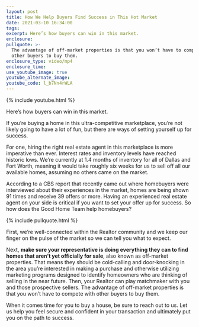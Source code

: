 ```yaml
---
layout: post
title: How We Help Buyers Find Success in This Hot Market
date: 2021-03-10 16:34:00
tags:
excerpt: Here’s how buyers can win in this market.
enclosure:
pullquote: >-
  The advantage of off-market properties is that you won’t have to compete with
  other buyers to buy them.
enclosure_type: video/mp4
enclosure_time:
use_youtube_image: true
youtube_alternate_image:
youtube_code: l_b7Nn4rWLA
---
```

{% include youtube.html %}

Here’s how buyers can win in this market.

If you’re buying a home in this ultra-competitive marketplace, you’re not likely going to have a lot of fun, but there are ways of setting yourself up for success.

For one, hiring the right real estate agent in this marketplace is more imperative than ever. Interest rates and inventory levels have reached historic lows. We’re currently at 1.4 months of inventory for all of Dallas and Fort Worth, meaning it would take roughly six weeks for us to sell off all our available homes, assuming no others came on the market.

According to a CBS report that recently came out where homebuyers were interviewed about their experiences in the market, homes are being shown 91 times and receive 39 offers or more. Having an experienced real estate agent on your side is critical if you want to set your offer up for success. So how does the Good Home Team help homebuyers?

{% include pullquote.html %}

First, we’re well-connected within the Realtor community and we keep our finger on the pulse of the market so we can tell you what to expect.&nbsp;

Next, **make sure your representative is doing everything they can to find homes that aren’t yet officially for sale**, also known as off-market properties. That means they should be cold-calling and door-knocking in the area you’re interested in making a purchase and otherwise utilizing marketing programs designed to identify homeowners who are thinking of selling in the near future. Then, your Realtor can play matchmaker with you and those prospective sellers. The advantage of off-market properties is that you won’t have to compete with other buyers to buy them.

When it comes time for you to buy a house, be sure to reach out to us. Let us help you feel secure and confident in your transaction and ultimately put you on the path to success.
